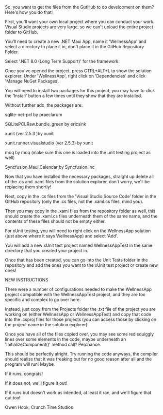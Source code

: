 So, you want to get the files from the GutHub to do development on them? Here's how you do that!

First, you'll want your own local project where you can conduct your work. Visual Studio projects are very large, so we can't upload the entire project folder to GitHub.

You'll need to create a new .NET Maui App, name it 'WellnessApp' and select a directory to place it in, don't place it in the GitHub Repository Folder.

Select '.NET 8.0 (Long Term Support)' for the framework.

Once you've opened the project, press CTRL+ALT+L to show the solution explorer. Under 'WellnessApp', right click on 'Dependencies' and click 'Manage NuGet Packages'.

You will need to install two packages for this project, you may have to click the 'Install' button a few times until they show that they are installed.

Without further ado, the packages are:

sqlite-net-pcl by praeclarum

SQLitePCLRaw.bundle_green by ericsink

xunit (ver 2.5.3 )by xunit

xunit.runner.visualstudio (ver 2.5.3) by xunit

moq by moq (make sure this one is loaded into the unit testing project as well)

Syncfusion.Maui.Calendar by Syncfusion.inc

Now that you have installed the necessary packages, straight up delete all of the .cs and .xaml files from the solution explorer, don't worry, we'll be replacing them shortly!

Next, copy in the .cs files from the 'Visual Studio Source Code' folder in the GitHub repository (only the .cs files, not the .xaml.cs files, mind you).

Then you may copy in the .xaml files from the repository folder as well, this should create the .xaml.cs files underneath them of the same name, and the contents of these files should not be empty either.

For xUnit testing, you will need to right click on the WellnessApp solution (just above where it says WellnessApp) and select 'Add'.

You will add a new xUnit test project named WellnessAppTest in the same directory that you created your project in.

Once that has been created, you can go into the Unit Tests folder in the repository and add the ones you want to the xUnit test project or create new ones!

NEW INSTRUCTIONS

There were a number of configurations needed to make the WellnessApp project compatible with the WellnessAppTest project, and they are too specific and complex to go over here.

Instead, just copy from the Projects folder the .txt file of the project you are working on (either WellnessApp or WellnessAppTest) and copy that code into the .csproj files for those projects (you can access those by clicking on the project name in the solution explorer)

Once you have all of the files copied over, you may see some red squiggly lines over some elements in the code, maybe underneath an 'InitializeComponent()' method call? Perchance.

This should be perfectly alright. Try running the code anyways, the compiler should realize that it was freaking out for no good reason after all and the program will run! Maybe.

If it runs, congrats!

If it does not, we'll figure it out!

If it runs but doesn't work as intended, at least it ran, and we'll figure that out too!

Owen Hook, Crunch Time Studios
